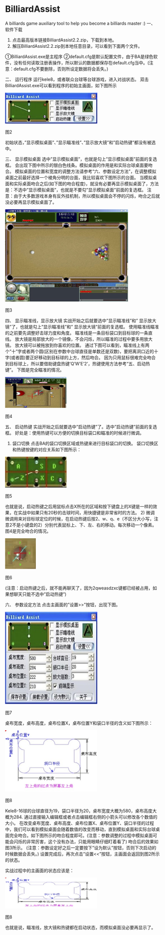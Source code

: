 # BilliardAssist
A billiards game auxiliary tool to help you become a billiards master :)
一、	软件下载
1) 点击最高版本链接BilliardAssist2.2.zip，下载到本地。
2) 解压BilliardAssist2.2.zip到本地任意目录，可以看到下面两个文件。
 
①BilliardAssist.exe是主程序
②default.cfg是默认配置文件，由于BA是绿色软件，没有任何读取注册表操作，所以默认的数据都保存在default.cfg当中。(注意：default.cfg不要删除，否则所设定数据将会丢失。)

二、	运行程序
运行kele8，或者联众台球等台球游戏，进入对战状态。
双击BilliardAssist.exe可以看到程序的初始主画面，如下图所示

 <img src="./img/main1.jpg?raw=true" width="300" height="100">

图2

初始状态，”显示模拟桌面”、”显示瞄准线”、”显示放大镜”和”启动热键”都没有被选中。

三、	显示模拟桌面
选中”显示模拟桌面”，也就是勾上”显示模拟桌面”前面的复选框。
会出现下图中所示的银白色线条。模拟桌面的作用是和实际台球桌面要吻合。
模拟桌面的位置和宽度的调整方法请参考“六、参数设定方法”，在调整模拟桌面之前最好选择一个棱角分明的台面，我比较喜欢下图所示的台面。
当模拟桌面和实际桌面吻合之后(如下图的吻合程度)，就没有必要再显示模拟桌面了，方法是：不选中”显示模拟桌面”，也就是不要勾”显示模拟桌面”前面的复选框。
注意：由于大多数游戏本身有反外挂机制，所以模拟桌面会不停的闪烁，吻合之后就没必要再显示模拟桌面了。

 <img src="./img/main2.jpg?raw=true" width="400" height="300">

图3


四、	显示瞄准线，显示放大镜
实战开始之后就要选中”显示瞄准线”和” 显示放大镜”了，也就是勾上”显示瞄准线”和” 显示放大镜”前面的复选框。
使用瞄准线瞄准的之前要先调整好击球力度和角度。
瞄准线是一条目标袋口到目标球的一条直线。
放大镜是局部放大的一个镜像，不会闪烁，所以瞄准的过程中要多用放大镜。
放大镜可以被拖放到你喜欢的位置。
通过下图可以看到，瞄准线上有两个”十”字或者两个圆(区别在参数中台球直径是单数还是双数)，要把离洞口近的十字(或者圆)要正好移动到目标球的上方，然后吻合。
因为只用鼠标很难完全吻合到目标球上，所以要借助键盘热键’Q’W’E’2’，热键使用方法参考“五、启动热键”。
下图是完全瞄准的情况。

 <img src="./img/main3.jpg?raw=true" width="200" height="100">

图4

五、	启动热键
实战开始之后就要选中”启动热键”了。选中”启动热键”前面的复选框。
好处是：使用热键可以方便的切换目标袋口和瞄准的时候进行微调。
1) 袋口切换
点击BA的袋口切换区域或热键来进行目标袋口的切换。
袋口切换区和热键按键的对应关系如下图所示：

 <img src="./img/main4.jpg?raw=true" width="200" height="100">

图5

也就是说，启动热键之后用鼠标点击X所在的区域和按下键盘上的X键是一样的效果，在实战中如果只有20秒的击球时间，用快捷键是非常省时的方法。
2) 微调
微调用来对目标球定位的时候，在启动热键后按2、w、q、e（不区分大小写，注意2不是小键盘的2）分别代表鼠标上、下、左、右的移动。每次移动一个像素。图4是完全吻合的情况。

 <img src="./img/main5.jpg?raw=true" width="100" height="100">

图6

(注意：启动热键之后，就不能再聊天了，因为2qweasdzxc键都已经被占用，如果想聊天只能不选中”启动热键”)

六、	参数设定方法
点击主画面的”设置>>”按钮，出现下图。

 <img src="./img/main6.jpg?raw=true" width="300" height="300">

图7

桌布宽度，桌布高度，桌布位置X，桌布位置Y和袋口半径的含义如下图所示：

 <img src="./img/main7.jpg?raw=true" width="300" height="200">

图8

Kele8-16球的台球直径为19，袋口半径为20，桌布宽度大概为580，桌布高度大概为284.
通过直接输入编辑框或者点击编辑框右侧的小箭头可以修改各个数值的大小。
在改变桌布宽度、桌布高度、桌布位置X、桌布位置Y、袋口半径的过程中，我们可以看到模拟桌面会随着数值的改变而移动，直到模拟桌面和实际台球桌面完全吻合。如下图所示的吻合程度即可。(注意：参数调整的过程中模拟桌面可能会闪烁的非常厉害，这个没有办法，只能用眼睛仔细盯着看了)
吻合后的效果如图3所示。
(注意：参数设定好之后一定要按下”设为默认”按钮，否则下次启动的时候数据会丢失。)
设置完成后，再次点击”设置<<”按钮，主画面会返回到图2所示的状态。



实战过程中的主画面的状态应该是：

 <img src="./img/main7.jpg?raw=true" width="300" height="100">

图8

也就是说，瞄准线，放大镜和热键都在启动状态，而模拟桌面没必要再显示了。
